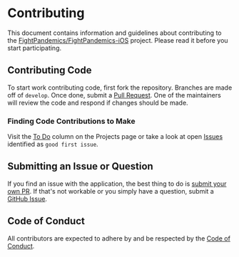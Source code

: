 # Contributing

This document contains information and guidelines about contributing to the [FightPandemics/FightPandemics-iOS](https://github.com/FightPandemics/FightPandemics-iOS) project. Please read it before you start participating.

## Contributing Code

To start work contributing code, first fork the repository. Branches are made off of `develop`. Once done, submit a [Pull Request](https://github.com/FightPandemics/FightPandemics-iOS/pulls). One of the maintainers will review the code and respond if changes should be made.

### Finding Code Contributions to Make

Visit the [To Do](https://github.com/FightPandemics/FightPandemics-iOS/projects/1#column-9075564) column on the Projects page or take a look at open [Issues](https://github.com/FightPandemics/FightPandemics-iOS/contribute) identified as `good first issue`.

## Submitting an Issue or Question

If you find an issue with the application, the best thing to do is [submit your own PR](#contributing-code). If that's not workable or you simply have a question, submit a [GitHub Issue](https://github.com/FightPandemics/FightPandemics-iOS/issues).

## Code of Conduct

All contributors are expected to adhere by and be respected by the [Code of Conduct](https://github.com/FightPandemics/FightPandemics/blob/master/CODE_OF_CONDUCT.md).
